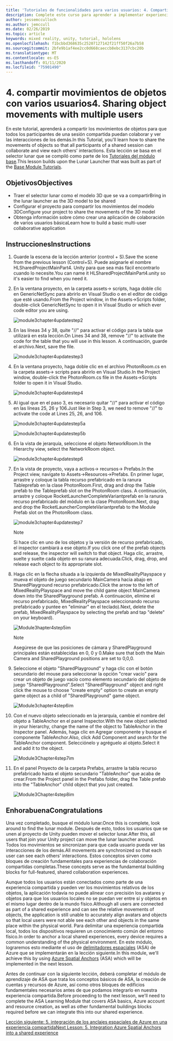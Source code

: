 ```yaml
---
title: 'Tutoriales de funcionalidades para varios usuarios: 4. Compartir movimientos de objetos con varios usuarios'
description: Complete este curso para aprender a implementar experiencias compartidas multiusuario en una aplicación de HoloLens 2.
author: jessemcculloch
ms.author: jemccull
ms.date: 02/26/2019
ms.topic: article
keywords: mixed reality, unity, tutorial, hololens
ms.openlocfilehash: f1bcbbd368635c25207127142f21ff50f26a7b58
ms.sourcegitcommit: 2bfe9b1af4ee2cc0d668caeccb8ebc3137cbc20b
ms.translationtype: MT
ms.contentlocale: es-ES
ms.lasthandoff: 01/11/2020
ms.locfileid: "75901490"
---
```

# <a name="4-sharing-object-movements-with-multiple-users"></a><span data-ttu-id="a48e4-105">4. compartir movimientos de objetos con varios usuarios</span><span class="sxs-lookup"><span data-stu-id="a48e4-105">4. Sharing object movements with multiple users</span></span>

<span data-ttu-id="a48e4-106">En este tutorial, aprenderá a compartir los movimientos de objetos para que todos los participantes de una sesión compartida puedan colaborar y ver las interacciones de los demás.</span><span class="sxs-lookup"><span data-stu-id="a48e4-106">In this Tutorial, you'll learn how to share the movements of objects so that all participants of a shared session can collaborate and view each others' interactions.</span></span> <span data-ttu-id="a48e4-107">Esta lección se basa en el selector lunar que se compiló como parte de los [Tutoriales del módulo base](mrlearning-base.md).</span><span class="sxs-lookup"><span data-stu-id="a48e4-107">This lesson builds upon the Lunar Launcher that was built as part of the [Base Module Tutorials](mrlearning-base.md).</span></span>

## <a name="objectives"></a><span data-ttu-id="a48e4-108">Objetivos</span><span class="sxs-lookup"><span data-stu-id="a48e4-108">Objectives</span></span>

- <span data-ttu-id="a48e4-109">Traer el selector lunar como el modelo 3D que se va a compartir</span><span class="sxs-lookup"><span data-stu-id="a48e4-109">Bring in the lunar launcher as the 3D model to be shared</span></span>
- <span data-ttu-id="a48e4-110">Configurar el proyecto para compartir los movimientos del modelo 3D</span><span class="sxs-lookup"><span data-stu-id="a48e4-110">Configure your project to share the movements of the 3D model</span></span>
- <span data-ttu-id="a48e4-111">Obtenga información sobre cómo crear una aplicación de colaboración de varios usuarios básica</span><span class="sxs-lookup"><span data-stu-id="a48e4-111">Learn how to build a basic multi-user collaborative application</span></span>

## <a name="instructions"></a><span data-ttu-id="a48e4-112">Instrucciones</span><span class="sxs-lookup"><span data-stu-id="a48e4-112">Instructions</span></span>

1. <span data-ttu-id="a48e4-113">Guarde la escena de la lección anterior (control + S).</span><span class="sxs-lookup"><span data-stu-id="a48e4-113">Save the scene from the previous lesson (Control+S).</span></span> <span data-ttu-id="a48e4-114">Puede asignarle el nombre HLSharedProjectMainPart4. Unity para que sea más fácil encontrarlo cuando lo necesite.</span><span class="sxs-lookup"><span data-stu-id="a48e4-114">You can name it HLSharedProjectMainPart4.unity so it's easier to find when you need it.</span></span>

2. <span data-ttu-id="a48e4-115">En la ventana proyecto, en la carpeta assets-> scripts, haga doble clic en GenericNetSync para abrirlo en Visual Studio o en el editor de código que esté usando.</span><span class="sxs-lookup"><span data-stu-id="a48e4-115">From the Project window, in the Assets->Scripts folder, double-click GenericNetSync to open it in Visual Studio or which ever code editor you are using.</span></span>  

    ![module3chapter4updatestep2](images/module3chapter4updatestep2.png)

3. <span data-ttu-id="a48e4-117">En las líneas 34 y 38, quite "//" para activar el código para la tabla que utilizará en esta lección.</span><span class="sxs-lookup"><span data-stu-id="a48e4-117">On Lines 34 and 38, remove "//" to activate the code for the table that you will use in this lesson.</span></span> <span data-ttu-id="a48e4-118">A continuación, guarde el archivo.</span><span class="sxs-lookup"><span data-stu-id="a48e4-118">Next, save the file.</span></span>

    ![module3chapter4updatestep3](images/module3chapter4updatestep3.png)

4. <span data-ttu-id="a48e4-120">En la ventana proyecto, haga doble clic en el archivo PhotonRoom.cs en la carpeta assets-> scripts para abrirlo en Visual Studio.</span><span class="sxs-lookup"><span data-stu-id="a48e4-120">In the Project window, double-click the PhotonRoom.cs file in the Assets->Scripts folder to open it in Visual Studio.</span></span>

    ![module3chapter4updatestep4](images/module3chapter4updatestep4.png)

5. <span data-ttu-id="a48e4-122">Al igual que en el paso 3, es necesario quitar "//" para activar el código en las líneas 25, 26 y 106.</span><span class="sxs-lookup"><span data-stu-id="a48e4-122">Just like in Step 3, we need to remove "//" to activate the code at Lines 25, 26, and 106.</span></span>

    ![module3chapter4updatestep5a](images/module3chapter4updatestep5a.png)

    ![module3chapter4updatestep5b](images/module3chapter4updatestep5b.png)

6. <span data-ttu-id="a48e4-125">En la vista de jerarquía, seleccione el objeto NetworkRoom.</span><span class="sxs-lookup"><span data-stu-id="a48e4-125">In the Hierarchy view, select the NetworkRoom object.</span></span>

    ![module3chapter4updatestep6](images/module3chapter4updatestep6.png)

7. <span data-ttu-id="a48e4-127">En la vista de proyecto, vaya a activos-> recursos-> Prefabs.</span><span class="sxs-lookup"><span data-stu-id="a48e4-127">In the Project view, navigate to Assets->Resources->Prefabs.</span></span> <span data-ttu-id="a48e4-128">En primer lugar, arrastre y coloque la tabla recurso prefabricado en la ranura Tableprefab en la clase PhotonRoom.</span><span class="sxs-lookup"><span data-stu-id="a48e4-128">First, drag and drop the Table prefab to the Tableprefab slot on the PhotonRoom class.</span></span> <span data-ttu-id="a48e4-129">A continuación, arrastre y coloque RocketLauncherCompleteVariantprefab en la ranura recurso prefabricado del módulo en la clase PhotonRoom.</span><span class="sxs-lookup"><span data-stu-id="a48e4-129">Next, drag and drop the RocketLauncherCompleteVariantprefab to the Module Prefab slot on the PhotonRoom class.</span></span>

    ![module3chapter4updatestep7](images/module3chapter4updatestep7.png)

    >[!NOTE]
    ><span data-ttu-id="a48e4-131">Si hace clic en uno de los objetos y la versión de recurso prefabricado, el inspector cambiará a ese objeto.</span><span class="sxs-lookup"><span data-stu-id="a48e4-131">If you click one of the prefab objects and release, the inspector will switch to that object.</span></span> <span data-ttu-id="a48e4-132">Haga clic, arrastre, suelte y suelte cada objeto en su ranura adecuada.</span><span class="sxs-lookup"><span data-stu-id="a48e4-132">Click, drag, drop, and release each object to its appropriate slot.</span></span>

8. <span data-ttu-id="a48e4-133">Haga clic en la flecha situada a la izquierda de MixedRealityPlayspace y mueva el objeto de juego secundario MainCamera hacia abajo en SharedPlayground recurso prefabricado.</span><span class="sxs-lookup"><span data-stu-id="a48e4-133">Click the arrow to the left of MixedRealityPlayspace and move the child game object MainCamera down into the SharedPlayground prefab.</span></span> <span data-ttu-id="a48e4-134">A continuación, elimine el recurso prefabricado, MixedRealityPlayspace seleccionando recurso prefabricado y puntee en "eliminar" en el teclado).</span><span class="sxs-lookup"><span data-stu-id="a48e4-134">Next, delete the prefab, MixedRealityPlayspace by selecting the prefab and tap "delete" on your keyboard).</span></span>

    ![Module3hapter4step5im](images/module3chapter4step5im.PNG)

    >[!NOTE]
    ><span data-ttu-id="a48e4-136">Asegúrese de que las posiciones de cámara y SharedPlayground principales están establecidas en 0, 0 y 0.</span><span class="sxs-lookup"><span data-stu-id="a48e4-136">Make sure that both the Main Camera and SharedPlayground positions are set to 0,0,0.</span></span>

9. <span data-ttu-id="a48e4-137">Seleccione el objeto "SharedPlayground" y haga clic con el botón secundario del mouse para seleccionar la opción "crear vacío" para crear un objeto de juego vacío como elemento secundario del objeto de juego "SharedPlayground".</span><span class="sxs-lookup"><span data-stu-id="a48e4-137">Select "SharedPlayground" object and right click the mouse to choose "create empty" option to create an empty game object as a child of "SharedPlayground" game object.</span></span>

   ![Module3chapter4step6im](images/module3chapter4step6im.PNG)

10. <span data-ttu-id="a48e4-139">Con el nuevo objeto seleccionado en la jerarquía, cambie el nombre del objeto a TableAnchor en el panel Inspector.</span><span class="sxs-lookup"><span data-stu-id="a48e4-139">With the new object selected in your hierarchy, change the name of the object to TableAnchor in the Inspector panel.</span></span> <span data-ttu-id="a48e4-140">Además, haga clic en Agregar componente y busque el componente TableAnchor.</span><span class="sxs-lookup"><span data-stu-id="a48e4-140">Also, click Add Component and search for the TableAnchor component.</span></span> <span data-ttu-id="a48e4-141">Selecciónelo y agréguelo al objeto.</span><span class="sxs-lookup"><span data-stu-id="a48e4-141">Select it and add it to the object.</span></span>

    ![Module3Chapter4step7im](images/module3chapter4step7im.PNG)

11. <span data-ttu-id="a48e4-143">En el panel Proyecto de la carpeta Prefabs, arrastre la tabla recurso prefabricado hasta el objeto secundario "TableAnchor" que acaba de crear.</span><span class="sxs-lookup"><span data-stu-id="a48e4-143">From the Project panel in the Prefabs folder, drag the Table prefab into the "TableAnchor" child object that you just created.</span></span>

    ![Module3Chapter4step8im](images/module3chapter4step8im.PNG)

## <a name="congratulations"></a><span data-ttu-id="a48e4-145">Enhorabuena</span><span class="sxs-lookup"><span data-stu-id="a48e4-145">Congratulations</span></span>

<span data-ttu-id="a48e4-146">Una vez completado, busque el módulo lunar.</span><span class="sxs-lookup"><span data-stu-id="a48e4-146">Once this is complete, look around to find the lunar module.</span></span> <span data-ttu-id="a48e4-147">Después de esto, todos los usuarios que se unen al proyecto de Unity pueden mover el selector lunar.</span><span class="sxs-lookup"><span data-stu-id="a48e4-147">After this, all users that join your Unity project can move the lunar launcher around.</span></span>  <span data-ttu-id="a48e4-148">Todos los movimientos se sincronizan para que cada usuario pueda ver las interacciones de los demás.</span><span class="sxs-lookup"><span data-stu-id="a48e4-148">All movements are synchronized so that each user can see each others' interactions.</span></span> <span data-ttu-id="a48e4-149">Estos conceptos sirven como bloques de creación fundamentales para experiencias de colaboración compartidas completas.</span><span class="sxs-lookup"><span data-stu-id="a48e4-149">These concepts serve as the fundamental building blocks for full-featured, shared collaboration experiences.</span></span>

<span data-ttu-id="a48e4-150">Aunque todos los usuarios están conectados como parte de una experiencia compartida y pueden ver los movimientos relativos de los objetos, la aplicación todavía no puede alinear con precisión los avatares y objetos para que los usuarios locales no se puedan ver entre sí y objetos en el mismo lugar dentro de la mundo físico.</span><span class="sxs-lookup"><span data-stu-id="a48e4-150">Although all users are connected as part of a shared experience and can see the relative movements of objects, the application is still unable to accurately align avatars and objects so that local users were not able see each other and objects in the same place within the physical world.</span></span> <span data-ttu-id="a48e4-151">Para delimitar una experiencia compartida local, todos los dispositivos requieren un conocimiento común del entorno físico.</span><span class="sxs-lookup"><span data-stu-id="a48e4-151">In order to anchor a local shared experiences, every device requires a common understanding of the physical environment.</span></span> <span data-ttu-id="a48e4-152">En este módulo, lograremos esto mediante el uso de [delimitadores espaciales](<https://azure.microsoft.com//services/spatial-anchors/>) (ASA) de Azure que se implementarán en la lección siguiente.</span><span class="sxs-lookup"><span data-stu-id="a48e4-152">In this module, we'll achieve this by using [Azure Spatial Anchors](<https://azure.microsoft.com//services/spatial-anchors/>) (ASA) which will be implemented in the next lesson.</span></span>

<span data-ttu-id="a48e4-153">Antes de continuar con la siguiente lección, deberá completar el módulo de aprendizaje de ASA que trata los conceptos básicos de ASA, la creación de cuentas y recursos de Azure, así como otros bloques de edificios fundamentales necesarios antes de que podamos integrarlo en nuestra experiencia compartida.</span><span class="sxs-lookup"><span data-stu-id="a48e4-153">Before proceeding to the next lesson, we'll need to complete the ASA Learning Module that covers ASA basics, Azure account and resource creation, as well as other fundamental buildings blocks required before we can integrate this into our shared experience.</span></span>

<span data-ttu-id="a48e4-154">[Lección siguiente: 5. integración de los anclajes espaciales de Azure en una experiencia compartida](mrlearning-sharing(photon)-ch5.md)</span><span class="sxs-lookup"><span data-stu-id="a48e4-154">[Next Lesson: 5. Integration Azure Spatial Anchors into a shared experience](mrlearning-sharing(photon)-ch5.md)</span></span>
